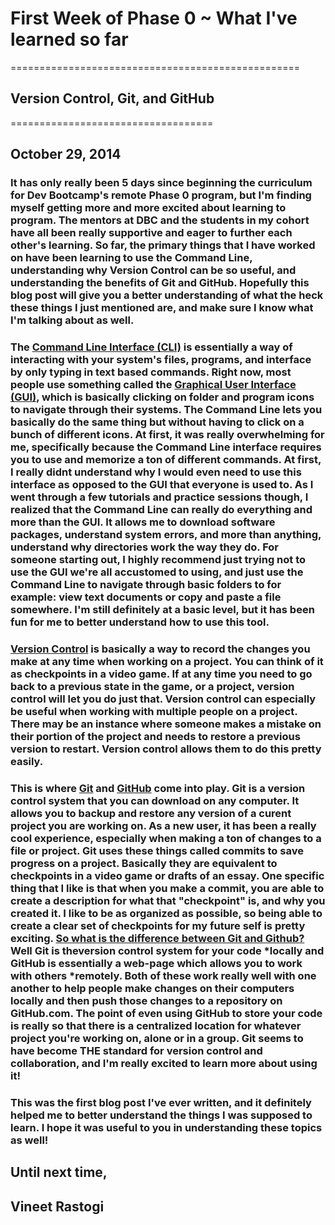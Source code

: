 
# First Week of Phase 0 ~ What I've learned so far
==================================================

## Version Control, Git, and GitHub
===================================

## October 29, 2014

>

### It has only really been 5 days since beginning the curriculum for Dev Bootcamp's remote Phase 0 program, but I'm finding myself getting more and more excited about learning to program. The mentors at DBC and the students in my cohort have all been really supportive and eager to further each other's learning. So far, the primary things that I have worked on have been learning to use the Command Line, understanding why Version Control can be so useful, and understanding the benefits of Git and GitHub. Hopefully this blog post will give you a better understanding of what the heck these things I just mentioned are, and make sure I know what I'm talking about as well. 

>

### The [Command Line Interface (CLI)](http://en.wikipedia.org/wiki/Command-line_interface) is essentially a way of interacting with your system's files, programs, and interface by only typing in text based commands. Right now, most people use something called the [Graphical User Interface (GUI)](http://en.wikipedia.org/wiki/Graphical_user_interface), which is basically clicking on folder and program icons to navigate through their systems. The Command Line lets you basically do the same thing but without having to click on a bunch of different icons. At first, it was really overwhelming for me, specifically because the Command Line interface requires you to use and memorize a ton of different commands. At first, I really didnt understand why I would even need to use this interface as opposed to the GUI that everyone is used to. As I went through a few tutorials and practice sessions though, I realized that the Command Line can really do everything and more than the GUI. It allows me to download software packages, understand system errors, and more than anything, understand why directories work the way they do. For someone starting out, I highly recommend just trying not to use the GUI we're all accustomed to using, and just use the Command Line to navigate through basic folders to for example: view text documents or copy and paste a file somewhere. I'm still definitely at a basic level, but it has been fun for me to better understand how to use this tool.

>

### [Version Control](http://www.git-scm.com/book/en/v2/Getting-Started-About-Version-Control) is basically a way to record the changes you make at any time when working on a project. You can think of it as checkpoints in a video game. If at any time you need to go back to a previous state in the game, or a project, version control will let you do just that. Version control can especially be useful when working with multiple people on a project. There may be an instance where someone makes a mistake on their portion of the project and needs to restore a previous version to restart. Version control allows them to do this pretty easily. 

>

### This is where [Git](http://www.git-scm.com/video/what-is-git) and [GitHub](http://techcrunch.com/2012/07/14/what-exactly-is-github-anyway/) come into play. Git is a version control system that you can download on any computer. It allows you to backup and restore any version of a curent project you are working on. As a new user, it has been a really cool experience, especially when making a ton of changes to a file or project. Git uses these things called commits to save progress on a project. Basically they are equivalent to checkpoints in a video game or drafts of an essay. One specific thing that I like is that when you make a commit, you are able to create a description for what that "checkpoint" is, and why you created it. I like to be as organized as possible, so being able to create a clear set of checkpoints for my future self is pretty exciting. [So what is the difference between Git and Github?](http://stackoverflow.com/questions/11816424/understanding-the-basics-of-git-and-github) Well Git is theversion control system for your code *locally and GitHub is essentially a web-page which allows you to work with others *remotely. Both of these work really well with one another to help people make changes on their computers locally and then push those changes to a repository on GitHub.com. The point of even using GitHub to store your code is really so that there is a centralized location for whatever project you're working on, alone or in a group. Git seems to have become THE standard for version control and collaboration, and I'm really excited to learn more about using it!

>

### This was the first blog post I've ever written, and it definitely helped me to better understand the things I was supposed to learn. I hope it was useful to you in understanding these topics as well!

> 
## Until next time,
>
## Vineet Rastogi



